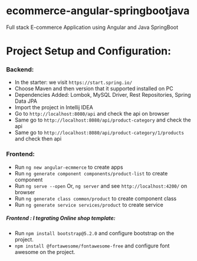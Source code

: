 # ecommerce-angular-springbootjava
Full stack E-commerce Application using Angular and Java SpringBoot



# Project Setup and Configuration:

### Backend:
* In the starter: we visit ```https://start.spring.io/``` 
* Choose Maven and then version that it supported installed on PC 
* Dependencies Added:  Lombok, MySQL Driver, Rest Repositories, Spring Data JPA
* Import the project in Intellij IDEA
* Go to ```http://localhost:8080/api``` and check the api on browser
* Same go to ```http://localhost:8080/api/product-category``` and check the api
* Same go to ```http://localhost:8080/api/product-category/1/products``` and check then api


### Frontend:

* Run ```ng new angular-ecmmerce``` to create apps
* Run ```ng generate component components/product-list``` to create component
* Run ```ng serve --open``` Or, ```ng server``` and see ```http://localhost:4200/``` on browser
* Run ```ng generate class common/product``` to create component class
* Run ```ng generate service services/product``` to create service

##### Frontend : I tegrating Online shop template:

* Run ```npm install bootstrap@5.2.0``` and configure bootstrap on the project.
* ```npm install @fortawesome/fontawesome-free``` and configure font awesome on the project.
